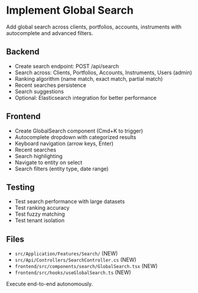 # Implement Global Search

Add global search across clients, portfolios, accounts, instruments with autocomplete and advanced filters.

## Backend
- Create search endpoint: POST /api/search
- Search across: Clients, Portfolios, Accounts, Instruments, Users (admin)
- Ranking algorithm (name match, exact match, partial match)
- Recent searches persistence
- Search suggestions
- Optional: Elasticsearch integration for better performance

## Frontend
- Create GlobalSearch component (Cmd+K to trigger)
- Autocomplete dropdown with categorized results
- Keyboard navigation (arrow keys, Enter)
- Recent searches
- Search highlighting
- Navigate to entity on select
- Search filters (entity type, date range)

## Testing
- Test search performance with large datasets
- Test ranking accuracy
- Test fuzzy matching
- Test tenant isolation

## Files
- `src/Application/Features/Search/` (NEW)
- `src/Api/Controllers/SearchController.cs` (NEW)
- `frontend/src/components/search/GlobalSearch.tsx` (NEW)
- `frontend/src/hooks/useGlobalSearch.ts` (NEW)

Execute end-to-end autonomously.
